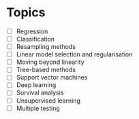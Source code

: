 # Topics

- [ ] Regression
- [ ] Classification
- [ ] Resampling methods
- [ ] Linear model selection and regularisation
- [ ] Moving beyond linearity
- [ ] Tree-based methods
- [ ] Support vector machines
- [ ] Deep learning
- [ ] Survival analysis
- [ ] Unsupervised learning
- [ ] Multiple testing

